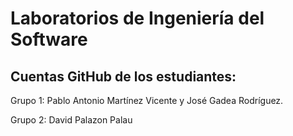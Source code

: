 # Laboratorios de Ingeniería del Software
## Cuentas GitHub de los estudiantes:
Grupo 1: Pablo Antonio Martínez Vicente y José Gadea Rodríguez.

Grupo 2: David Palazon Palau
